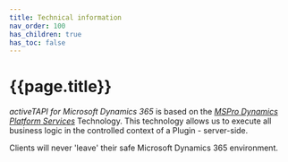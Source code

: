```yaml
---
title: Technical information
nav_order: 100
has_children: true
has_toc: false
---
```



# {{page.title}}

*activeTAPI for Microsoft Dynamics 365* is based on the [*MSPro Dynamics Platform Services*](../servicePlatform/index.md) Technology. This technology allows us to execute all business logic in the controlled context of a Plugin - server-side. 

Clients will never 'leave' their safe Microsoft Dynamics 365 environment.

